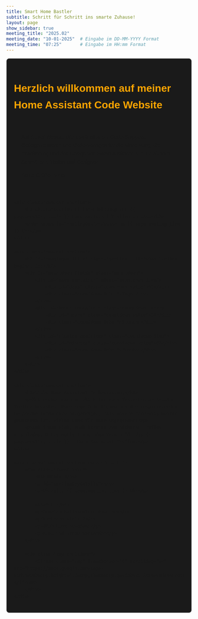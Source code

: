 ```yaml
---
title: Smart Home Bastler
subtitle: Schritt für Schritt ins smarte Zuhause!
layout: page
show_sidebar: true
meeting_title: "2025.02"
meeting_date: "10-01-2025"  # Eingabe im DD-MM-YYYY Format
meeting_time: "07:25"       # Eingabe im HH:mm Format
---
```


<div class="page-content">
    <h1 class="section-title">Herzlich willkommen auf meiner Home Assistant Code Website</h1>
    <div class="content-section">
        <p>Auf dieser Website dreht sich alles um Code-Snippets, Codegeneratoren und Code-Vorlagen für die Einrichtung, die Erweiterung und das Design von Home Assistant. Viel Spaß beim Schmökern, Testen und Designen.</p>
        <p>Beste Grüße, Maxx</p>
    </div>

    <div class="content-section">
        <h2 class="section-title">Einladung zum {{ page.meeting_title }} Home Assistant-Treffen in Linz</h2>
        <p>Am <span id="meetingDay"></span> um {{ page.meeting_time }} Uhr</p>
    </div>

    <div class="content-section">
        <h2 id="countdown-title" class="section-title">Das Treffen beginnt in:</h2>
        <div id="countdown-fields" class="countdown">
            <div id="days-container" class="countdown-item">
                <div id="days" class="countdown-value">00</div>
                <div class="countdown-label">Tage</div>
            </div>
            <div id="hours-container" class="countdown-item">
                <div id="hours" class="countdown-value">00</div>
                <div class="countdown-label">Stunden</div>
            </div>
            <div id="minutes-container" class="countdown-item">
                <div id="minutes" class="countdown-value">00</div>
                <div class="countdown-label">Minuten</div>
            </div>
        </div>
    </div>

    <div class="content-section">
        <h3>Liebe Home Assistant-Enthusiasten,</h3>
        <p>Ich möchte mich herzlich für eure Teilnahme am letzten Treffen bedanken. Eure rege Beteiligung und die inspirierenden Gespräche haben dazu beigetragen, dass unsere Community weiter gewachsen ist. Vielen Dank für euer Engagement!</p>
        <p>Ich freue mich, euch bereits zum nächsten Treffen einzuladen. Bitte notiert euch den Termin für das {{ page.meeting_title }} – Home Assistant Treffen:</p>
    </div>

    <div class="content-section event-details">
        <div class="event-info">
            <h4>Termin:</h4>
            <p id="meetingDayDetails"></p>
            <p>Uhrzeit: {{ page.meeting_time }} Uhr</p>

            <h4>Ort:</h4>
            <p>Gemeinschaftszentrum Auweisen</p>
            <p>Wüstenrotplatz 2</p>
            <p>4030 Linz Auweisen</p>
            <p>WIFI und Strom vorhanden</p>
        </div>

        <div class="map-container">
            <iframe class="map" frameborder="0" scrolling="no" src="https://maps.google.com/maps?width=600&amp;height=450&amp;hl=en&amp;q=4030%20Linz%20Wüstenrotplatz%203&amp;t=h&amp;z=17&amp;ie=UTF8&amp;iwloc=B&amp;output=embed"></iframe>
        </div>
    </div>
</div>

<style>
    .page-content {
        max-width: 100%;
        margin: auto;
        padding: 20px;
        background-color: #1a1a1a;
        font-family: Arial, sans-serif;
        line-height: 1.6;
        border: 1px solid #ddd;
        border-radius: 8px;
        box-shadow: 0 4px 4px 6px rgba(255, 255, 255, 0.3);
    }
    .section-title {
        color: orange;
        font-family: 'Keania One', sans-serif;
    }
    .content-section {
        padding: 20px;
        margin-bottom: 20px;
    }
    .event-info {
        color: white;
        background-color: black;
        padding: 20px;
        margin-right: 20px;
        border-radius: 8px;
    }
    .map-container {
        flex: 2;
        padding: 20px;
    }
    .countdown-item {
        flex: 1;
        background-color: black;
        padding: 20px;
        margin: 0 5px;
        text-align: center;
        color: orange;
        font-family: 'Keania One', sans-serif;
        border-radius: 8px;
    }
    .countdown-value {
        font-size: 64px;
    }
    .countdown-label {
        font-size: 20px;
    }
</style>

<script>
    function updateMeetingDate() {
        // Parse the meeting date in DD-MM-YYYY format
        var dateParts = "{{ page.meeting_date }}".split("-");
        var meetingDate = new Date(dateParts[2], dateParts[1] - 1, dateParts[0]);

        // Format the date in German
        var options = { weekday: 'long', year: 'numeric', month: 'long', day: 'numeric' };
        var meetingDayFormatted = meetingDate.toLocaleDateString('de-DE', options);

        // Update meetingDay placeholders
        document.getElementById("meetingDay").innerHTML = meetingDayFormatted;
        var detailsElement = document.getElementById("meetingDayDetails");
        if (detailsElement) {
            detailsElement.innerHTML = meetingDayFormatted;
        }
    }

    function startCountdown() {
        // Parse the meeting date in DD-MM-YYYY format
        var dateParts = "{{ page.meeting_date }}".split("-");
        var timeParts = "{{ page.meeting_time }}".split(":");
        var meetingDate = new Date(dateParts[2], dateParts[1] - 1, dateParts[0], timeParts[0], timeParts[1]);
        var countDownDate = meetingDate.getTime();

        // Update the countdown every 1 second
        var x = setInterval(function () {
            var now = new Date().getTime();
            var distance = countDownDate - now;

            var days = Math.floor(distance / (1000 * 60 * 60 * 24));
            var hours = Math.floor((distance % (1000 * 60 * 60 * 24)) / (1000 * 60 * 60));
            var minutes = Math.floor((distance % (1000 * 60 * 60)) / (1000 * 60));

            // Update fields dynamically
            if (distance > 0) {
                document.getElementById("countdown-title").innerHTML = "Das Treffen beginnt in:";
                document.getElementById("days-container").style.display = days > 0 ? "block" : "none";
                document.getElementById("hours-container").style.display = hours > 0 ? "block" : "none";
                document.getElementById("minutes-container").style.display = minutes > 0 ? "block" : "none";

                document.getElementById("days").innerHTML = days;
                document.getElementById("hours").innerHTML = hours;
                document.getElementById("minutes").innerHTML = minutes;
            } else {
                clearInterval(x);
                document.getElementById("countdown-title").innerHTML = "Wir basteln bereits an unserem Home Assistant.<br>Stoße dazu und bastle mit!";
                document.getElementById("countdown-fields").style.display = "none";
            }
        }, 1000);
    }

    // Ensure scripts run after DOM is fully loaded
    document.addEventListener("DOMContentLoaded", function () {
        updateMeetingDate();
        startCountdown();
    });
</script>

<link rel="preconnect" href="https://fonts.googleapis.com">
<link rel="preconnect" href="https://fonts.gstatic.com" crossorigin>
<link href="https://fonts.googleapis.com/css2?family=Gugi&family=Keania+One&family=Roboto:ital,wght@0,100;0,300;0,400;0,500;0,700;0,900;1,100;1,300;1,400;1,500;1,700;1,900&display=swap" rel="stylesheet">

